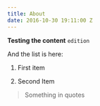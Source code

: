 ```yaml
---
title: About
date: 2016-10-30 19:11:00 Z
---
```


**Testing the content** `edition`

And the list is here:

1. First item

2. Second Item

> Something in quotes